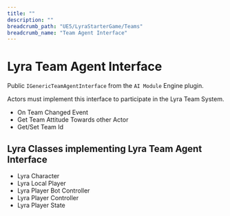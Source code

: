 ```yaml
---
title: ""
description: ""
breadcrumb_path: "UE5/LyraStarterGame/Teams"
breadcrumb_name: "Team Agent Interface"
---
```


# Lyra Team Agent Interface

Public `IGenericTeamAgentInterface` from the `AI Module` Engine plugin.

Actors must implement this interface to participate in the Lyra Team System.

- On Team Changed Event
- Get Team Attitude Towards other Actor
- Get/Set Team Id


## Lyra Classes implementing Lyra Team Agent Interface

- Lyra Character
- Lyra Local Player
- Lyra Player Bot Controller
- Lyra Player Controller
- Lyra Player State
